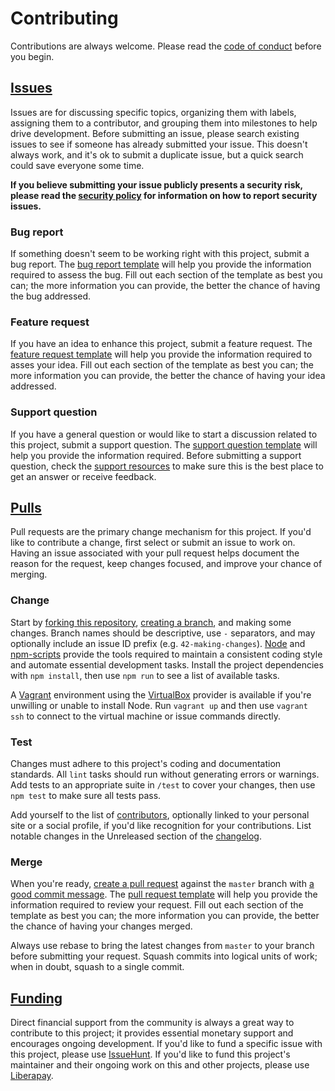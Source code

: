 # Contributing

Contributions are always welcome. Please read the [code of conduct][] before you
begin.

## [Issues][]

Issues are for discussing specific topics, organizing them with labels,
assigning them to a contributor, and grouping them into milestones to help drive
development. Before submitting an issue, please search existing issues to see if
someone has already submitted your issue. This doesn't always work, and it's ok
to submit a duplicate issue, but a quick search could save everyone some time.

**If you believe submitting your issue publicly presents a security risk,
please read the [security policy][] for information on how to report security
issues.**

### Bug report

If something doesn't seem to be working right with this project, submit a bug
report. The [bug report template][] will help you provide the information
required to assess the bug. Fill out each section of the template as best you
can; the more information you can provide, the better the chance of having the
bug addressed.

### Feature request

If you have an idea to enhance this project, submit a feature request. The
[feature request template][] will help you provide the information required to
asses your idea. Fill out each section of the template as best you can; the
more information you can provide, the better the chance of having your idea
addressed.

### Support question

If you have a general question or would like to start a discussion related to
this project, submit a support question. The [support question template][] will
help you provide the information required. Before submitting a support question,
check the [support resources][] to make sure this is the best place to get an
answer or receive feedback.

## [Pulls][]

Pull requests are the primary change mechanism for this project. If you'd like
to contribute a change, first select or submit an issue to work on. Having an
issue associated with your pull request helps document the reason for the
request, keep changes focused, and improve your chance of merging.

### Change

Start by [forking this repository][], [creating a branch][], and making some
changes. Branch names should be descriptive, use `-` separators, and may
optionally include an issue ID prefix (e.g. `42-making-changes`). [Node][] and
[npm-scripts][] provide the tools required to maintain a consistent coding
style and automate essential development tasks. Install the project
dependencies with `npm install`, then use `npm run` to see a list of available
tasks.

A [Vagrant][] environment using the [VirtualBox][] provider is available if
you're unwilling or unable to install Node. Run `vagrant up` and then use
`vagrant ssh` to connect to the virtual machine or issue commands directly.

### Test

Changes must adhere to this project's coding and documentation standards. All
`lint` tasks should run without generating errors or warnings. Add tests to an
appropriate suite in `/test` to cover your changes, then use `npm test` to make
sure all tests pass.

Add yourself to the list of [contributors][], optionally linked to your
personal site or a social profile, if you'd like recognition for your
contributions. List notable changes in the Unreleased section of the
[changelog][].

### Merge

When you're ready, [create a pull request][] against the `master` branch with [a
good commit message][]. The [pull request template][] will help you provide the
information required to review your request. Fill out each section of the
template as best you can; the more information you can provide, the better the
chance of having your changes merged.

Always use rebase to bring the latest changes from `master` to your branch
before submitting your request. Squash commits into logical units of work; when
in doubt, squash to a single commit.

## [Funding][]

Direct financial support from the community is always a great way to contribute
to this project; it provides essential monetary support and encourages ongoing
development. If you'd like to fund a specific issue with this project, please
use [IssueHunt][]. If you'd like to fund this project's maintainer and their
ongoing work on this and other projects, please use [Liberapay][].

[a good commit message]: https://chris.beams.io/posts/git-commit
[bug report template]: https://github.com/mgsisk/remark-lint-config/blob/master/.github/ISSUE_TEMPLATE/bug-report.md
[changelog]: https://github.com/mgsisk/remark-lint-config/blob/master/docs/CHANGELOG.md
[code of conduct]: https://github.com/mgsisk/remark-lint-config/blob/master/docs/CODE_OF_CONDUCT.md
[contributors]: https://github.com/mgsisk/remark-lint-config/blob/master/docs/AUTHORS.md
[create a pull request]: https://help.github.com/en/github/collaborating-with-issues-and-pull-requests/about-pull-requests
[creating a branch]: https://help.github.com/en/github/collaborating-with-issues-and-pull-requests/creating-and-deleting-branches-within-your-repository
[feature request template]: https://github.com/mgsisk/remark-lint-config/blob/master/.github/ISSUE_TEMPLATE/feature-request.md
[forking this repository]: https://help.github.com/en/github/getting-started-with-github/fork-a-repo
[funding]: https://liberapay.com/mgsisk
[issuehunt]: https://issuehunt.io/r/mgsisk
[issues]: https://github.com/mgsisk/remark-lint-config/issues
[liberapay]: https://liberapay.com/mgsisk
[node]: https://nodejs.org
[npm-scripts]: https://docs.npmjs.com/misc/scripts
[pull request template]: https://github.com/mgsisk/remark-lint-config/blob/master/.github/PULL_REQUEST_TEMPLATE.md
[pulls]: https://github.com/mgsisk/remark-lint-config/pulls
[security policy]: https://github.com/mgsisk/remark-lint-config/blob/master/docs/SECURITY.md
[support question template]: https://github.com/mgsisk/remark-lint-config/blob/master/.github/ISSUE_TEMPLATE/support-question.md
[support resources]: https://github.com/mgsisk/remark-lint-config/blob/master/docs/SUPPORT.md
[vagrant]: https://www.vagrantup.com
[virtualbox]: https://www.virtualbox.org

